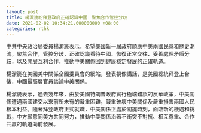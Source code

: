 ```yaml
---
layout: post
title: 楊潔篪盼拜登政府正確認識中國　聚焦合作管控分歧
date: 2021-02-02 10:34:21.000000000 +08:00
categories: rthk
---
```


中共中央政治局委員楊潔篪表示，希望美國新一屆政府順應中美兩國民意和歷史潮流，聚焦合作，管控分歧，正確認識看待中國、恢復正常交往、妥善處理矛盾分歧，以及開展互利合作，推動中美關係回到健康穩定發展的正確軌道。

楊潔篪在美國美中關係全國委員會的網站，發表視像講話，是美國總統拜登上台後，中國最高層官員談論中美關係。

楊潔篪表示，過去幾年來，由於美國特朗普政府實行極端錯誤的反華政策，中美關係遭遇兩國建交以來前所未有的嚴重困難，嚴重破壞中美關係及嚴重損害兩國人民根本利益。隨著拜登政府正式就職，中美關係正處於關鍵時刻，面臨新的機遇和挑戰，中方願意同美方共同努力，推動中美關係沿著不衝突不對抗、相互尊重、合作共贏的軌道向前發展。
